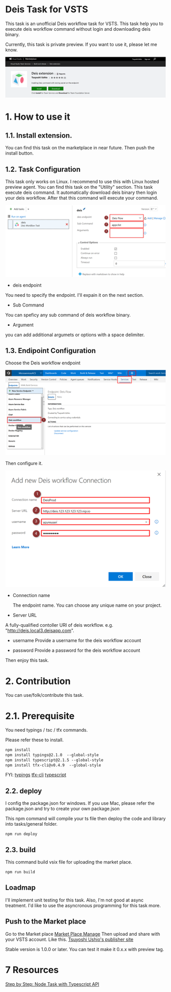 Deis Task for VSTS
===

This task is an unofficial Deis workflow task for VSTS. This task help you to execute deis workflow command without login and downloading deis binary.

Currently, this task is private preview. If you want to use it, please let me know.

![Header](https://raw.githubusercontent.com/TsuyoshiUshio/DeisTask/master/images/marketplace.png)

# 1. How to use it

## 1.1. Install extension.

You can find this task on the marketplace in near future. Then push the install button.

## 1.2. Task Configuration

This task only works on Linux. I recommend to use this with Linux hosted preview agent. You can find this task on the "Utility" section. This task execute deis command. It automatically download deis binary then login your deis workflow. After that this command will execute your command.

![Header](https://raw.githubusercontent.com/TsuyoshiUshio/DeisTask/master/images/DeisTask.png)

* deis endpoint

You need to specify the endpoint. I'll expain it on the next section.

* Sub Command

You can speficy any sub command of deis workflow binary. 

* Argument

you can add additional argumets or options with a space delimiter. 

## 1.3. Endipoint Configuration

Choose the Deis workflow endpoint

![Endpoint](https://raw.githubusercontent.com/TsuyoshiUshio/DeisTask/master/images/endpoint.png)

Then configure it.

![Endpoint Config](https://raw.githubusercontent.com/TsuyoshiUshio/DeisTask/master/images/endpointconfig.png)

* Connection name
  
  The endpoint name. You can choose any unique name on your project.

* Server URL

A fully-qualified contoller URI of deis workflow. e.g. "http://deis.local3.deisapp.com".

* username
Provide a username for the deis workflow account

* password
Provide a password for the deis workflow account

Then enjoy this task.

# 2. Contribution

You can use/folk/contribute this task. 

# 2.1. Prerequisite

You need typings / tsc / tfx commands. 

Please refer these to install.

```
npm install
npm install typings@2.1.0  --global-style
npm install typescript@2.1.5 --global-style
npm install tfx-cli@v0.4.9  --global-style
```

FYI:
[typings](https://www.npmjs.com/package/typings)
[tfx-cli](https://www.npmjs.com/package/tfx-cli)
[typescript](https://www.typescriptlang.org/docs/tutorial.html)

## 2.2. deploy

I config the package.json for windows. If you use Mac, please refer the package.json and try to create your own package.json

This npm command will compile your ts file then deploy the code and library into tasks/general folder. 

```
npm run deploy
```

## 2.3. build

This command build vsix file for uploading the market place. 

```
npm run build
```

## Loadmap

I'll implement unit testing for this task. Also, I'm not good at async treatment. I'd like to use the asyncronous programming for this task more.

## Push to the Market place

Go to the Market place [Market Place Manage](https://marketplace.visualstudio.com/manage)
Then upload and share with your VSTS account. Like this.
[Tsuyoshi Ushio's publisher site](https://marketplace.visualstudio.com/manage/publishers/tsuyoshiushio)

Stable version is 1.0.0 or later. You can test it make it 0.x.x with preview tag.

# 7 Resources

[Step by Step: Node Task with Typescript API](https://github.com/Microsoft/vsts-task-lib/blob/master/node/docs/stepbystep.md)

